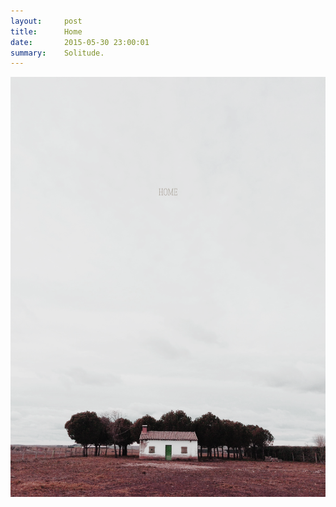 ```yaml
---
layout:     post
title:      Home
date:       2015-05-30 23:00:01
summary:    Solitude.
---
```


![home](images/1422189668989-08f214d6e419.png)
